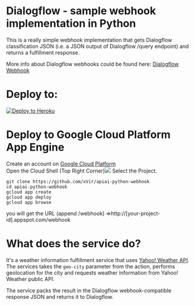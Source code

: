 # Dialogflow - sample webhook implementation in Python

This is a really simple webhook implementation that gets Dialogflow classification JSON (i.e. a JSON output of Dialogflow /query endpoint) and returns a fulfillment response.

More info about Dialogflow webhooks could be found here:
[Dialogflow Webhook](https://dialogflow.com/docs/fulfillment)

# Deploy to:
[![Deploy to Heroku](https://www.herokucdn.com/deploy/button.svg)](https://heroku.com/deploy)

# Deploy to Google Cloud Platform App Engine

Create an account on [Google Cloud Platform](http://console.cloud.google.com) <br>
Open the Cloud Shell (Top Right Corner)<img src="https://walkthroughs.googleusercontent.com/tutorial/resources/cloud-shell-icon-v1.svg" > Select the Project.

```
git clone https://github.com/xVir/apiai-python-webhook
cd apiai-python-webhook 
gcloud app create
gcloud app deploy 
gcloud app browse
```
you will get the URL (append /webhook) =>http://[your-project-id].appspot.com/webhook

# What does the service do?
It's a weather information fulfillment service that uses [Yahoo! Weather API](https://developer.yahoo.com/weather/).
The services takes the `geo-city` parameter from the action, performs geolocation for the city and requests weather information from Yahoo! Weather public API.

The service packs the result in the Dialogflow webhook-compatible response JSON and returns it to Dialogflow.
